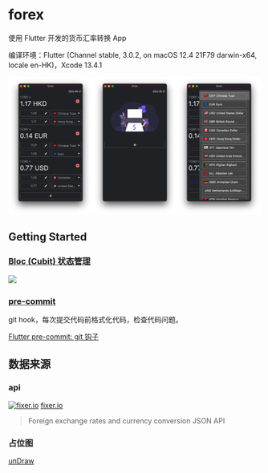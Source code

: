# forex

使用 Flutter 开发的货币汇率转换 App

编译环境：Flutter (Channel stable, 3.0.2, on macOS 12.4 21F79 darwin-x64, locale en-HK)，Xcode 13.4.1

![](screenshots.png)

## Getting Started

### [Bloc (Cubit) 状态管理](https://bloclibrary.dev)

![](https://bloclibrary.dev/assets/cubit_architecture_full.png)

### [pre-commit](https://pre-commit.com)

git hook，每次提交代码前格式化代码，检查代码问题。

[Flutter pre-commit: git 钩子](https://anicon.notion.site/Flutter-pre-commit-git-45356877e3f343c19c5e82c80e6e4d0f)

## 数据来源

### api

[<img alt="fixer.io" src="https://fixer.io/fixer_images/fixer_money.png" width="120"/>](https://fixer.io) [fixer.io](https://fixer.io)

> Foreign exchange rates and currency conversion JSON API

### 占位图

[unDraw](https://undraw.co/illustrations)